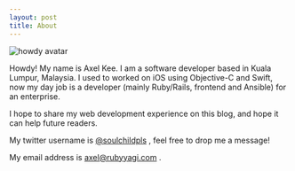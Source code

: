 ```yaml
---
layout: post
title: About
---
```


![howdy avatar](https://rubyyagi.s3.amazonaws.com/howdy.png)

Howdy! My name is Axel Kee. I am a software developer based in Kuala Lumpur, Malaysia. I used to worked on iOS using Objective-C and Swift, now my day job is a developer (mainly Ruby/Rails, frontend and Ansible) for an enterprise.

I hope to share my web development experience on this blog, and hope it can help future readers.

My twitter username is [@soulchildpls](https://twitter.com/soulchildpls) , feel free to drop me a message!

My email address is axel@rubyyagi.com .